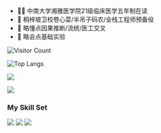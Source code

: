 - 🧑‍⚕️ 中南大学湘雅医学院21级临床医学五年制在读
- 👀 桐梓坡卫校卷心菜/半吊子码农/全栈工程师预备役
- 🌱 略懂点因果推断/流统/医工交叉
- 🧪 略会点基础实验

![Visitor Count](https://profile-counter.glitch.me/andrelau0622/count.svg)

![Top Langs](https://github-readme-stats.vercel.app/api/top-langs/?username=andrelau0622&layout=compact&theme=tokyonight)

![](https://github-readme-stats.vercel.app/api?username=andrelau0622&show_icons=true&theme=transparent)

![](https://github-readme-activity-graph.cyclic.app/graph?username=andrelau0622&theme=dracula)

### My Skill Set
![](https://img.shields.io/badge/Python-3776AB?style=for-the-badge&logo=python&logoColor=white) ![](https://img.shields.io/badge/R-276DC3?style=for-the-badge&logo=r&logoColor=white) ![](https://img.shields.io/badge/PostgreSQL-316192?style=for-the-badge&logo=postgresql&logoColor=white)
